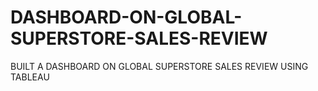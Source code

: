 # DASHBOARD-ON-GLOBAL-SUPERSTORE-SALES-REVIEW
BUILT A DASHBOARD ON GLOBAL SUPERSTORE SALES REVIEW USING TABLEAU
